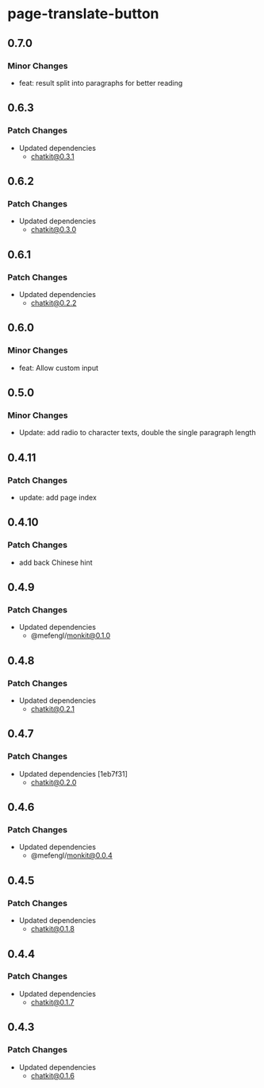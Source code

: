 # page-translate-button

## 0.7.0

### Minor Changes

- feat: result split into paragraphs for better reading

## 0.6.3

### Patch Changes

- Updated dependencies
  - chatkit@0.3.1

## 0.6.2

### Patch Changes

- Updated dependencies
  - chatkit@0.3.0

## 0.6.1

### Patch Changes

- Updated dependencies
  - chatkit@0.2.2

## 0.6.0

### Minor Changes

- feat: Allow custom input

## 0.5.0

### Minor Changes

- Update: add radio to character texts, double the single paragraph length

## 0.4.11

### Patch Changes

- update: add page index

## 0.4.10

### Patch Changes

- add back Chinese hint

## 0.4.9

### Patch Changes

- Updated dependencies
  - @mefengl/monkit@0.1.0

## 0.4.8

### Patch Changes

- Updated dependencies
  - chatkit@0.2.1

## 0.4.7

### Patch Changes

- Updated dependencies [1eb7f31]
  - chatkit@0.2.0

## 0.4.6

### Patch Changes

- Updated dependencies
  - @mefengl/monkit@0.0.4

## 0.4.5

### Patch Changes

- Updated dependencies
  - chatkit@0.1.8

## 0.4.4

### Patch Changes

- Updated dependencies
  - chatkit@0.1.7

## 0.4.3

### Patch Changes

- Updated dependencies
  - chatkit@0.1.6
